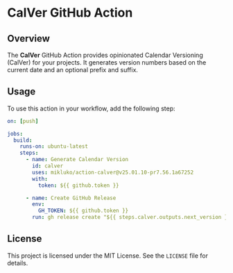 # CalVer GitHub Action

## Overview

The **CalVer** GitHub Action provides opinionated Calendar Versioning (CalVer) for your projects. It
generates version numbers based on the current date and an optional prefix and suffix.

## Usage

To use this action in your workflow, add the following step:

```yaml
on: [push]

jobs:
  build:
    runs-on: ubuntu-latest
    steps:
      - name: Generate Calendar Version
        id: calver
        uses: mikluko/action-calver@v25.01.10-pr7.56.1a67252
        with:
          token: ${{ github.token }}

      - name: Create GitHub Release
        env:
          GH_TOKEN: ${{ github.token }}
        run: gh release create "${{ steps.calver.outputs.next_version }}" --title "${{ steps.calver.outputs.next_version }}" --generate-notes
```

## License

This project is licensed under the MIT License. See the `LICENSE` file for details.
